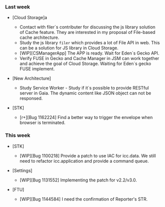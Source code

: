 ### Last week

* [Cloud Storage]a
  - Contact with filer`s contributer for discussing the js library solution of Cache feature. They are interested in my proposal of File-based cache architecture.
  - Study the js library `filer` which provides a lot of File API in web. This can be a solution for JS library in Cloud Storage.
  - [WIP][CSManagerApp] The APP is ready. Wait for Eden`s Gecko API.
  - Verify FUSE in Gecko and Cache Manager in JSM can work together and achieve the goal of Cloud Storage. Waiting for Eden`s gecko FUSE implement.

* [New Architecture]
  - Study Service Worker - Study if it`s possible to provide RESTful server in Gaia. The dynamic content like JSON object can not be responsed.

* [STK]
  - [r+][Bug 1162224] Find a better way to trigger the envelope when browser is terminated.

### This week

* [STK]
  - [WIP][Bug 1100218] Provide a patch to use IAC for icc.data. We still need to refactor icc.application and provide a command queue.

* [Settings]
  - [WIP][Bug 1131552] Implementing the patch for v2.2/v3.0.

* [FTU]
  - [WIP][Bug 1144584] I need the confirmation of Reporter's STR.

